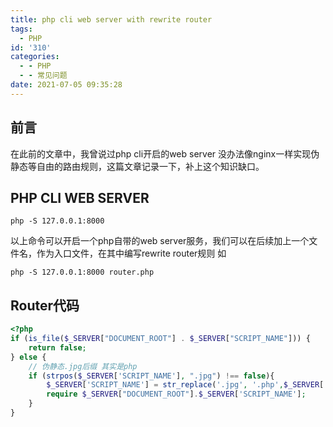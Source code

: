 ```yaml
---
title: php cli web server with rewrite router
tags:
  - PHP
id: '310'
categories:
  - - PHP
  - - 常见问题
date: 2021-07-05 09:35:28
---
```


## 前言

在此前的文章中，我曾说过php cli开启的web server 没办法像nginx一样实现伪静态等自由的路由规则，这篇文章记录一下，补上这个知识缺口。

## PHP CLI WEB SERVER

```shell
php -S 127.0.0.1:8000
```

以上命令可以开启一个php自带的web server服务，我们可以在后续加上一个文件名，作为入口文件，在其中编写rewrite router规则 如

```shell
php -S 127.0.0.1:8000 router.php
```

## Router代码

```php
<?php
if (is_file($_SERVER["DOCUMENT_ROOT"] . $_SERVER["SCRIPT_NAME"])) {
    return false;
} else {
    // 伪静态.jpg后缀 其实是php
    if (strpos($_SERVER['SCRIPT_NAME'], ".jpg") !== false){
        $_SERVER['SCRIPT_NAME'] = str_replace('.jpg', '.php',$_SERVER['SCRIPT_NAME']);
        require $_SERVER["DOCUMENT_ROOT"].$_SERVER['SCRIPT_NAME'];
    }
}
```